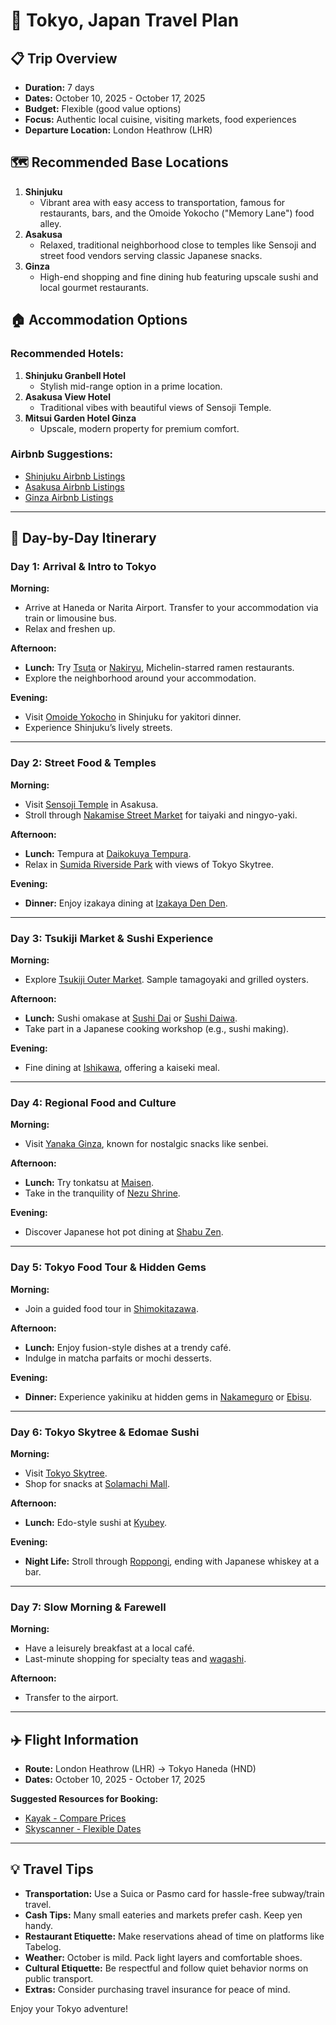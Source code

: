 # 🌟 Tokyo, Japan Travel Plan

## 📋 Trip Overview
- **Duration:** 7 days
- **Dates:** October 10, 2025 - October 17, 2025
- **Budget:** Flexible (good value options)
- **Focus:** Authentic local cuisine, visiting markets, food experiences  
- **Departure Location:** London Heathrow (LHR)

## 🗺️ Recommended Base Locations
1. **Shinjuku**
   - Vibrant area with easy access to transportation, famous for restaurants, bars, and the Omoide Yokocho ("Memory Lane") food alley.
2. **Asakusa**
   - Relaxed, traditional neighborhood close to temples like Sensoji and street food vendors serving classic Japanese snacks.
3. **Ginza**
   - High-end shopping and fine dining hub featuring upscale sushi and local gourmet restaurants.

## 🏠 Accommodation Options

### Recommended Hotels:
1. **Shinjuku Granbell Hotel**
   - Stylish mid-range option in a prime location.
2. **Asakusa View Hotel**
   - Traditional vibes with beautiful views of Sensoji Temple.
3. **Mitsui Garden Hotel Ginza**
   - Upscale, modern property for premium comfort.

### Airbnb Suggestions:
- [Shinjuku Airbnb Listings](https://www.airbnb.co.uk/s/Shinjuku--Tokyo--Japan/homes?checkin=2025-10-10&checkout=2025-10-17&adults=2)
- [Asakusa Airbnb Listings](https://www.airbnb.co.uk/s/Asakusa--Tokyo--Japan/homes?checkin=2025-10-10&checkout=2025-10-17&adults=2)
- [Ginza Airbnb Listings](https://www.airbnb.co.uk/s/Ginza--Tokyo--Japan/homes?checkin=2025-10-10&checkout=2025-10-17&adults=2)

---

## 📅 Day-by-Day Itinerary

### Day 1: Arrival & Intro to Tokyo
**Morning:**  
- Arrive at Haneda or Narita Airport. Transfer to your accommodation via train or limousine bus.  
- Relax and freshen up.  

**Afternoon:**  
- **Lunch:** Try [Tsuta](https://www.google.com/search?q=Tsuta&tbm=isch) or [Nakiryu](https://www.google.com/search?q=Nakiryu&tbm=isch), Michelin-starred ramen restaurants.  
- Explore the neighborhood around your accommodation.  

**Evening:**  
- Visit [Omoide Yokocho](https://www.google.com/search?q=Omoide+Yokocho&tbm=isch) in Shinjuku for yakitori dinner.  
- Experience Shinjuku’s lively streets.

---

### Day 2: Street Food & Temples
**Morning:**  
- Visit [Sensoji Temple](https://www.google.com/search?q=Sensoji+Temple&tbm=isch) in Asakusa.  
- Stroll through [Nakamise Street Market](https://www.google.com/search?q=Nakamise+Street+Market&tbm=isch) for taiyaki and ningyo-yaki.  

**Afternoon:**  
- **Lunch:** Tempura at [Daikokuya Tempura](https://www.google.com/search?q=Daikokuya+Tempura&tbm=isch).  
- Relax in [Sumida Riverside Park](https://www.google.com/search?q=Sumida+Riverside+Park&tbm=isch) with views of Tokyo Skytree.  

**Evening:**  
- **Dinner:** Enjoy izakaya dining at [Izakaya Den Den](https://www.google.com/search?q=Izakaya+Den+Den&tbm=isch).

---

### Day 3: Tsukiji Market & Sushi Experience
**Morning:**  
- Explore [Tsukiji Outer Market](https://www.google.com/search?q=Tsukiji+Outer+Market&tbm=isch). Sample tamagoyaki and grilled oysters.  

**Afternoon:**  
- **Lunch:** Sushi omakase at [Sushi Dai](https://www.google.com/search?q=Sushi+Dai&tbm=isch) or [Sushi Daiwa](https://www.google.com/search?q=Sushi+Daiwa&tbm=isch).  
- Take part in a Japanese cooking workshop (e.g., sushi making).  

**Evening:**  
- Fine dining at [Ishikawa](https://www.google.com/search?q=Ishikawa+restaurant+Tokyo&tbm=isch), offering a kaiseki meal.

---

### Day 4: Regional Food and Culture
**Morning:**  
- Visit [Yanaka Ginza](https://www.google.com/search?q=Yanaka+Ginza&tbm=isch), known for nostalgic snacks like senbei.  

**Afternoon:**  
- **Lunch:** Try tonkatsu at [Maisen](https://www.google.com/search?q=Maisen+Tokyo&tbm=isch).  
- Take in the tranquility of [Nezu Shrine](https://www.google.com/search?q=Nezu+Shrine&tbm=isch).  

**Evening:**  
- Discover Japanese hot pot dining at [Shabu Zen](https://www.google.com/search?q=Shabu+Zen+Tokyo&tbm=isch).

---

### Day 5: Tokyo Food Tour & Hidden Gems
**Morning:**  
- Join a guided food tour in [Shimokitazawa](https://www.google.com/search?q=Shimokitazawa&tbm=isch).  

**Afternoon:**  
- **Lunch:** Enjoy fusion-style dishes at a trendy café.  
- Indulge in matcha parfaits or mochi desserts.  

**Evening:**  
- **Dinner:** Experience yakiniku at hidden gems in [Nakameguro](https://www.google.com/search?q=Nakameguro&tbm=isch) or [Ebisu](https://www.google.com/search?q=Ebisu+Tokyo&tbm=isch).

---

### Day 6: Tokyo Skytree & Edomae Sushi
**Morning:**  
- Visit [Tokyo Skytree](https://www.google.com/search?q=Tokyo+Skytree&tbm=isch).  
- Shop for snacks at [Solamachi Mall](https://www.google.com/search?q=Solamachi+Mall&tbm=isch).  

**Afternoon:**  
- **Lunch:** Edo-style sushi at [Kyubey](https://www.google.com/search?q=Kyubey+sushi+Tokyo&tbm=isch).  

**Evening:**  
- **Night Life:** Stroll through [Roppongi](https://www.google.com/search?q=Roppongi+Tokyo&tbm=isch), ending with Japanese whiskey at a bar.

---

### Day 7: Slow Morning & Farewell
**Morning:**  
- Have a leisurely breakfast at a local café.  
- Last-minute shopping for specialty teas and [wagashi](https://www.google.com/search?q=wagashi&tbm=isch).  

**Afternoon:**  
- Transfer to the airport.  

---

## ✈️ Flight Information

- **Route:** London Heathrow (LHR) → Tokyo Haneda (HND)  
- **Dates:** October 10, 2025 - October 17, 2025  

**Suggested Resources for Booking:**  
- [Kayak - Compare Prices](https://www.kayak.co.uk/flights/LHR-HND/2025-10-10/2025-10-17?sort=bestflight_a)  
- [Skyscanner - Flexible Dates](https://www.skyscanner.net/transport/flights/lhr/hnd/251010/251017/)

---

## 💡 Travel Tips
- **Transportation:** Use a Suica or Pasmo card for hassle-free subway/train travel.  
- **Cash Tips:** Many small eateries and markets prefer cash. Keep yen handy.  
- **Restaurant Etiquette:** Make reservations ahead of time on platforms like Tabelog.  
- **Weather:** October is mild. Pack light layers and comfortable shoes.  
- **Cultural Etiquette:** Be respectful and follow quiet behavior norms on public transport.  
- **Extras:** Consider purchasing travel insurance for peace of mind.

Enjoy your Tokyo adventure!